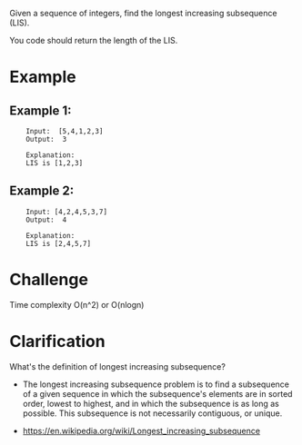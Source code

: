 Given a sequence of integers, find the longest increasing subsequence (LIS).

You code should return the length of the LIS.

# Example
## Example 1:
```
    Input:  [5,4,1,2,3]
	Output:  3
	
	Explanation:
	LIS is [1,2,3]
```

## Example 2:
```
    Input: [4,2,4,5,3,7]
	Output:  4
	
	Explanation: 
	LIS is [2,4,5,7]
```
# Challenge
Time complexity O(n^2) or O(nlogn)

# Clarification
What's the definition of longest increasing subsequence?

- The longest increasing subsequence problem is to find a subsequence of a given sequence in which the subsequence's elements are in sorted order, lowest to highest, and in which the subsequence is as long as possible. This subsequence is not necessarily contiguous, or unique.

- https://en.wikipedia.org/wiki/Longest_increasing_subsequence